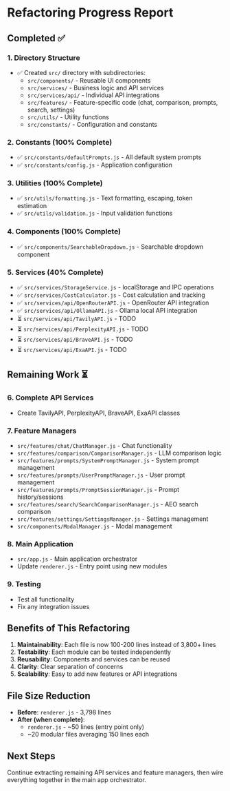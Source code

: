 # Refactoring Progress Report

## Completed ✅

### 1. Directory Structure
- ✅ Created `src/` directory with subdirectories:
  - `src/components/` - Reusable UI components
  - `src/services/` - Business logic and API services
  - `src/services/api/` - Individual API integrations
  - `src/features/` - Feature-specific code (chat, comparison, prompts, search, settings)
  - `src/utils/` - Utility functions
  - `src/constants/` - Configuration and constants

### 2. Constants (100% Complete)
- ✅ `src/constants/defaultPrompts.js` - All default system prompts
- ✅ `src/constants/config.js` - Application configuration

### 3. Utilities (100% Complete)
- ✅ `src/utils/formatting.js` - Text formatting, escaping, token estimation
- ✅ `src/utils/validation.js` - Input validation functions

### 4. Components (100% Complete)
- ✅ `src/components/SearchableDropdown.js` - Searchable dropdown component

### 5. Services (40% Complete)
- ✅ `src/services/StorageService.js` - localStorage and IPC operations
- ✅ `src/services/CostCalculator.js` - Cost calculation and tracking
- ✅ `src/services/api/OpenRouterAPI.js` - OpenRouter API integration
- ✅ `src/services/api/OllamaAPI.js` - Ollama local API integration
- ⏳ `src/services/api/TavilyAPI.js` - TODO
- ⏳ `src/services/api/PerplexityAPI.js` - TODO
- ⏳ `src/services/api/BraveAPI.js` - TODO
- ⏳ `src/services/api/ExaAPI.js` - TODO

## Remaining Work ⏳

### 6. Complete API Services
- Create TavilyAPI, PerplexityAPI, BraveAPI, ExaAPI classes

### 7. Feature Managers
- `src/features/chat/ChatManager.js` - Chat functionality
- `src/features/comparison/ComparisonManager.js` - LLM comparison logic
- `src/features/prompts/SystemPromptManager.js` - System prompt management
- `src/features/prompts/UserPromptManager.js` - User prompt management
- `src/features/prompts/PromptSessionManager.js` - Prompt history/sessions
- `src/features/search/SearchComparisonManager.js` - AEO search comparison
- `src/features/settings/SettingsManager.js` - Settings management
- `src/components/ModalManager.js` - Modal management

### 8. Main Application
- `src/app.js` - Main application orchestrator
- Update `renderer.js` - Entry point using new modules

### 9. Testing
- Test all functionality
- Fix any integration issues

## Benefits of This Refactoring

1. **Maintainability**: Each file is now 100-200 lines instead of 3,800+ lines
2. **Testability**: Each module can be tested independently
3. **Reusability**: Components and services can be reused
4. **Clarity**: Clear separation of concerns
5. **Scalability**: Easy to add new features or API integrations

## File Size Reduction

- **Before**: `renderer.js` - 3,798 lines
- **After (when complete)**: 
  - `renderer.js` - ~50 lines (entry point only)
  - ~20 modular files averaging 150 lines each

## Next Steps

Continue extracting remaining API services and feature managers, then wire everything together in the main app orchestrator.


